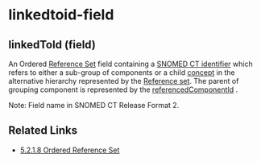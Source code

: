 # linkedtoid-field

## linkedToId (field)

An Ordered [Reference Set](https://confluence.ihtsdotools.org/display/DOCGLOSS/Reference+Set) field containing a [SNOMED CT identifier](https://confluence.ihtsdotools.org/display/DOCGLOSS/SNOMED+CT+identifier) which refers to either a sub-group of components or a child [concept](https://confluence.ihtsdotools.org/display/DOCGLOSS/concept) in the alternative hierarchy represented by the [Reference set](https://confluence.ihtsdotools.org/display/DOCGLOSS/Reference+set). The parent of grouping component is represented by the [referencedComponentId](https://confluence.ihtsdotools.org/display/DOCGLOSS/referencedComponentId) .

Note: Field name in SNOMED CT Release Format 2.

## Related Links

* [5.2.1.8 Ordered Reference Set](../../../../5.2.1.8-Ordered-Reference-Set_28739371.html)
